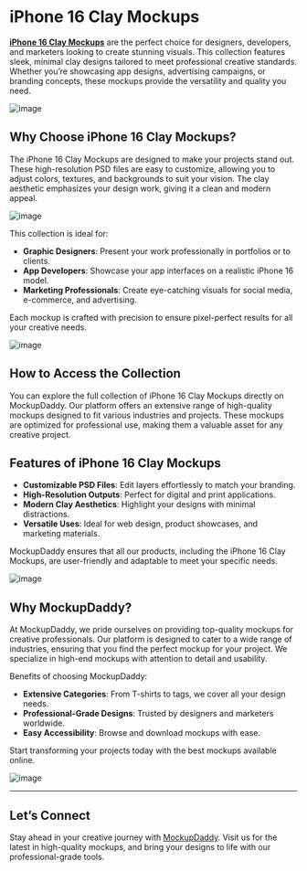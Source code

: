 # iPhone 16 Clay Mockups

**[iPhone 16 Clay Mockups](https://www.mockupdaddy.com/download/iphone-16-clay-mockup)** are the perfect choice for designers, developers, and marketers looking to create stunning visuals. This collection features sleek, minimal clay designs tailored to meet professional creative standards. Whether you’re showcasing app designs, advertising campaigns, or branding concepts, these mockups provide the versatility and quality you need.

![image](https://github.com/user-attachments/assets/8388b7cf-be9a-4b8e-9c16-6bb79be81775)

## Why Choose iPhone 16 Clay Mockups?

The iPhone 16 Clay Mockups are designed to make your projects stand out. These high-resolution PSD files are easy to customize, allowing you to adjust colors, textures, and backgrounds to suit your vision. The clay aesthetic emphasizes your design work, giving it a clean and modern appeal.  

![image](https://github.com/user-attachments/assets/fadf1940-d5c9-472f-b15f-93ed8cbe5362)

This collection is ideal for:  
- **Graphic Designers**: Present your work professionally in portfolios or to clients.  
- **App Developers**: Showcase your app interfaces on a realistic iPhone 16 model.  
- **Marketing Professionals**: Create eye-catching visuals for social media, e-commerce, and advertising.  

Each mockup is crafted with precision to ensure pixel-perfect results for all your creative needs.

![image](https://github.com/user-attachments/assets/784a6805-70f4-4472-87b7-1dcc54c01d55)

## How to Access the Collection

You can explore the full collection of iPhone 16 Clay Mockups directly on MockupDaddy. Our platform offers an extensive range of high-quality mockups designed to fit various industries and projects. These mockups are optimized for professional use, making them a valuable asset for any creative project.

## Features of iPhone 16 Clay Mockups

- **Customizable PSD Files**: Edit layers effortlessly to match your branding.  
- **High-Resolution Outputs**: Perfect for digital and print applications.  
- **Modern Clay Aesthetics**: Highlight your designs with minimal distractions.  
- **Versatile Uses**: Ideal for web design, product showcases, and marketing materials.

MockupDaddy ensures that all our products, including the iPhone 16 Clay Mockups, are user-friendly and adaptable to meet your specific needs.

![image](https://github.com/user-attachments/assets/7a5d1f68-4d2f-4fff-ac67-f41011303bf7)

## Why MockupDaddy?

At MockupDaddy, we pride ourselves on providing top-quality mockups for creative professionals. Our platform is designed to cater to a wide range of industries, ensuring that you find the perfect mockup for your project. We specialize in high-end mockups with attention to detail and usability.

Benefits of choosing MockupDaddy:  
- **Extensive Categories**: From T-shirts to tags, we cover all your design needs.  
- **Professional-Grade Designs**: Trusted by designers and marketers worldwide.  
- **Easy Accessibility**: Browse and download mockups with ease.  

Start transforming your projects today with the best mockups available online.

![image](https://github.com/user-attachments/assets/8701fc1a-41ec-4b23-80eb-ed457298d67d)

---

## Let’s Connect

Stay ahead in your creative journey with [MockupDaddy](https://www.mockupdaddy.com). Visit us for the latest in high-quality mockups, and bring your designs to life with our professional-grade tools.
